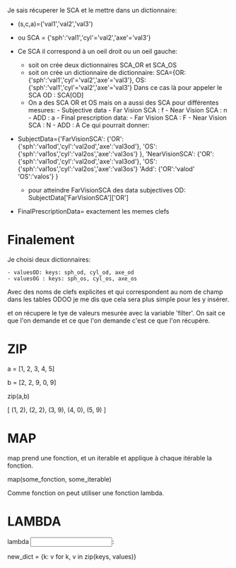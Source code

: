 Je sais récuperer le SCA et le mettre dans un dictionnaire: 

- (s,c,a)=('val1','val2','val3')
- ou SCA = {'sph':'val1','cyl'='val2','axe'='val3'}
- Ce SCA il correspond à un oeil droit ou un oeil gauche:

	- soit on crée deux dictionnaires SCA_OR et SCA_OS
	- soit on crée un dictionnaire de dictionnaire: SCA={OR:{'sph':'val1','cyl'='val2','axe'='val3'}, OS:{'sph':'val1','cyl'='val2','axe'='val3'}
	Dans ce cas là pour appeler le SCA OD : SCA[OD]
	- On a des SCA OR et OS mais on a aussi des SCA pour différentes mesures:
			- Subjective data
					- Far Vision SCA : f
					- Near Vision SCA : n
					- ADD : a
			- Final prescription data:
					- Far Vision SCA : F
					- Near Vision SCA : N
					- ADD : A
Ce qui pourrait donner:

* SubjectData={'FarVisionSCA':
												{'OR':{'sph':'val1od','cyl':'val2od','axe':'val3od'},
												 'OS':{'sph':'val1os','cyl':'val2os','axe':'val3os'}
												 },
						  'NearVisionSCA':
						  						{'OR':{'sph':'val1od','cyl':'val2od','axe':'val3od'},
												 'OS':{'sph':'val1os','cyl':'val2os','axe':'val3os'}
							'Add':
										{'OR':'valod'
										  'OS':'valos'}
							}
	- pour atteindre FarVisionSCA des data subjectives OD: SubjectData['FarVisionSCA']['OR']

* FinalPrescriptionData= exactement les memes clefs

Finalement
=====
Je choisi deux dictionnaires:

	- valuesOD: keys: sph_od, cyl_od, axe_od
	- valuesOG : keys: sph_os, cyl_os, axe_os

Avec des noms de clefs explicites et qui correspondent au nom de champ dans les tables ODOO je me dis que cela sera plus simple pour les y insérer.
	
et on récupere le tye de valeurs mesurée avec la variable 'filter'. On sait ce que l'on demande et ce que l'on demande c'est ce que l'on récupère.

ZIP
===
a = [1, 2, 3, 4, 5]

b = [2, 2, 9, 0, 9]

zip(a,b) 

[
    (1, 2),
    (2, 2),
    (3, 9),
    (4, 0),
    (5, 9)
]

MAP
===
map prend une fonction, et un iterable et applique à chaque itérable la fonction.

map(some_fonction, some_iterable)

Comme fonction on peut utiliser une fonction lambda.

LAMBDA
===
lambda <input>: <expression>

new_dict = {k: v for k, v in zip(keys, values)}